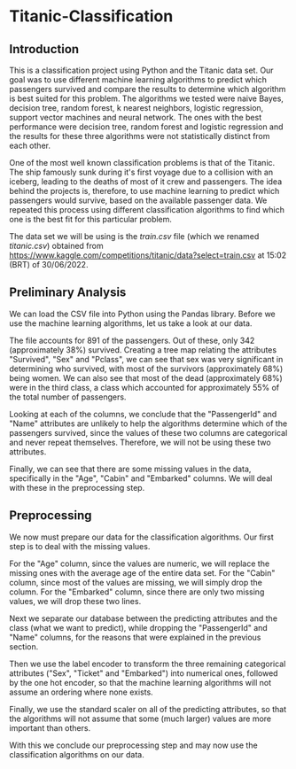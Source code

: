 # Titanic-Classification

## Introduction

This is a classification project using Python and the Titanic data set. Our goal was to use different machine learning algorithms to predict which passengers survived and compare the results to determine which algorithm is best suited for this problem. The algorithms we tested were naive Bayes, decision tree, random forest, k nearest neighbors, logistic regression, support vector machines and neural network. The ones with the best performance were decision tree, random forest and logistic regression and the results for these three algorithms were not statistically distinct from each other.

One of the most well known classification problems is that of the Titanic. The ship famously sunk during it's first voyage due to a collision with an iceberg, leading to the deaths of most of it crew and passengers. The idea behind the projects is, therefore, to use machine learning to predict which passengers would survive, based on the available passenger data. We repeated this process using different classification algorithms to find which one is the best fit for this particular problem.

The data set we will be using is the *train.csv* file (which we renamed *titanic.csv*) obtained from https://www.kaggle.com/competitions/titanic/data?select=train.csv at 15:02 (BRT) of 30/06/2022.

## Preliminary Analysis

We can load the CSV file into Python using the Pandas library. Before we use the machine learning algorithms, let us take a look at our data.

The file accounts for 891 of the passengers. Out of these, only 342 (approximately 38%) survived. Creating a tree map relating the attributes "Survived", "Sex" and "Pclass", we can see that sex was very significant in determining who survived, with most of the survivors (approximately 68%) being women. We can also see that most of the dead (approximately 68%) were in the third class, a class which accounted for approximately 55% of the total number of passengers.

Looking at each of the columns, we conclude that the "PassengerId" and "Name" attributes are unlikely to help the algorithms determine which of the passengers survived, since the values of these two columns are categorical and never repeat themselves. Therefore, we will not be using these two attributes.

Finally, we can see that there are some missing values in the data, specifically in the "Age", "Cabin" and "Embarked" columns. We will deal with these in the preprocessing step.

## Preprocessing

We now must prepare our data for the classification algorithms. Our first step is to deal with the missing values.

For the "Age" column, since the values are numeric, we will replace the missing ones with the average age of the entire data set. For the "Cabin" column, since most of the values are missing, we will simply drop the column. For the "Embarked" column, since there are only two missing values, we will drop these two lines.

Next we separate our database between the predicting attributes and the class (what we want to predict), while dropping the "PassengerId" and "Name" columns, for the reasons that were explained in the previous section.

Then we use the label encoder to transform the three remaining categorical attributes ("Sex", "Ticket" and "Embarked") into numerical ones, followed by the one hot encoder, so that the machine learning algorithms will not assume an ordering where none exists.

Finally, we use the standard scaler on all of the predicting attributes, so that the algorithms will not assume that some (much larger) values are more important than others.

With this we conclude our preprocessing step and may now use the classification algorithms on our data.
